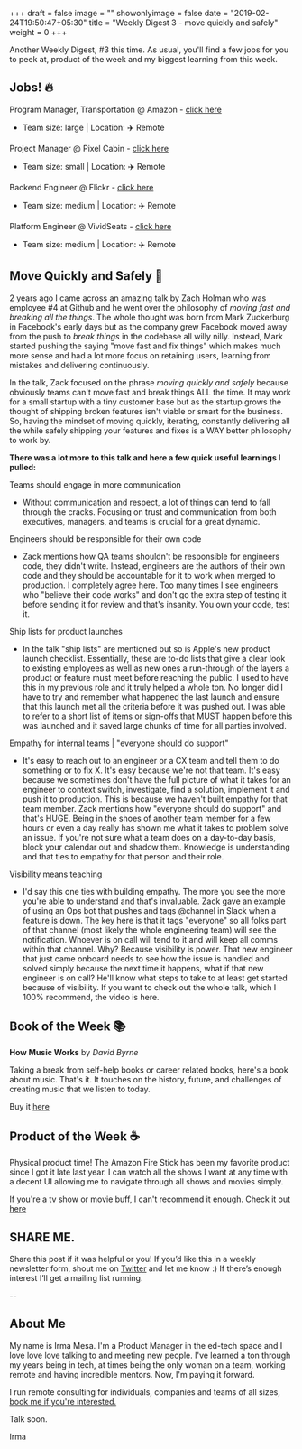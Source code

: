 +++
draft = false
image = ""
showonlyimage = false
date = "2019-02-24T19:50:47+05:30"
title = "Weekly Digest 3 - move quickly and safely"
weight = 0
+++

Another Weekly Digest, #3 this time. As usual, you'll find a few jobs for you to peek at, product of the week and my biggest learning from this week.

<!--more-->

## Jobs! 🔥

Program Manager, Transportation @ Amazon - [click here](https://www.amazon.jobs/en/jobs/796677/senior-program-manager-transportation)

- Team size: large | Location: ✈️ Remote

Project Manager @ Pixel Cabin - [click here](https://jobspresso.co/job/pixelcabin-anywhere-project-mgmt-project-manager/)

- Team size: small | Location: ✈️ Remote

Backend Engineer @ Flickr - [click here](https://jobs.smugmug.com/Job-Openings?1428744?gh_jid=1428744)

- Team size: medium | Location: ✈️ Remote

Platform Engineer @ VividSeats - [click here](https://www.vividseats.com/careers?listing=oj5S7fw7)

- Team size: medium | Location: ✈️ Remote

## Move Quickly and Safely 🚈

2 years ago I came across an amazing talk by Zach Holman who was employee #4 at Github and he went over the philosophy of _moving fast and breaking all the things_. The whole thought was born from Mark Zuckerburg in Facebook's early days but as the company grew Facebook moved away from the push to _break things_ in the codebase all willy nilly. Instead, Mark started pushing the saying "move fast and fix things" which makes much more sense and had a lot more focus on retaining users, learning from mistakes and delivering continuously.

In the talk, Zack focused on the phrase _moving quickly and safely_ because obviously teams can't move fast and break things ALL the time. It may work for a small startup with a tiny customer base but as the startup grows the thought of shipping broken features isn't viable or smart for the business. So, having the mindset of moving quickly, iterating, constantly delivering all the while safely shipping your features and fixes is a WAY better philosophy to work by.

**There was a lot more to this talk and here a few quick useful learnings I pulled:**

Teams should engage in more communication

- Without communication and respect, a lot of things can tend to fall through the cracks. Focusing on trust and
  communication from both executives, managers, and teams is crucial for a great dynamic.

Engineers should be responsible for their own code

- Zack mentions how QA teams shouldn't be responsible for engineers code, they didn't write. Instead, engineers are the authors of their own code and they should be accountable for it to work when merged to production. I completely agree here. Too many times I see engineers who "believe their code works" and don't go the extra step of testing it before sending it for review and that's insanity. You own your code, test it.

Ship lists for product launches

- In the talk "ship lists" are mentioned but so is Apple's new product launch checklist. Essentially, these are to-do lists that give a clear look to existing employees as well as new ones a run-through of the layers a product or feature must meet before reaching the public. I used to have this in my previous role and it truly helped a whole ton. No longer did I have to try and remember what happened the last launch and ensure that this launch met all the criteria before it was pushed out. I was able to refer to a short list of items or sign-offs that MUST happen before this was launched and it saved large chunks of time for all parties involved.

Empathy for internal teams | "everyone should do support"

- It's easy to reach out to an engineer or a CX team and tell them to do something or to fix X. It's easy because we're not that team. It's easy because we sometimes don't have the full picture of what it takes for an engineer to context switch, investigate, find a solution, implement it and push it to production. This is because we haven't built empathy for that team member. Zack mentions how "everyone should do support" and that's HUGE. Being in the shoes of another team member for a few hours or even a day really has shown me what it takes to problem solve an issue. If you're not sure what a team does on a day-to-day basis, block your calendar out and shadow them. Knowledge is understanding and that ties to empathy for that person and their role.

Visibility means teaching

- I'd say this one ties with building empathy. The more you see the more you're able to understand and that's invaluable. Zack gave an example of using an Ops bot that pushes and tags @channel in Slack when a feature is down. The key here is that it tags "everyone" so all folks part of that channel (most likely the whole engineering team) will see the notification. Whoever is on call will tend to it and will keep all comms within that channel. Why? Because visibility is power. That new engineer that just came onboard needs to see how the issue is handled and solved simply because the next time it happens, what if that new engineer is on call? He'll know what steps to take to at least get started because of visibility.
  If you want to check out the whole talk, which I 100% recommend, the video is here.

## Book of the Week 📚

**How Music Works** by _David Byrne_

Taking a break from self-help books or career related books, here's a book about music. That's it. It touches on the history, future, and challenges of creating music that we listen to today.

Buy it [here](https://amzn.to/2U5x6PV)

## Product of the Week ☕

Physical product time! The Amazon Fire Stick has been my favorite product since I got it late last year. I can watch all the shows I want at any time with a decent UI allowing me to navigate through all shows and movies simply.

If you're a tv show or movie buff, I can't recommend it enough. Check it out [here](https://amzn.to/2Xm2KdZ)

## SHARE ME.

Share this post if it was helpful or you! If you’d like this in a weekly newsletter form, shout me on [Twitter](https://twitter.com/_justirma) and let me know :) If there’s enough interest I’ll get a mailing list running.

--

## About Me

My name is Irma Mesa. I'm a Product Manager in the ed-tech space and I love love love talking to and meeting new people. I've learned a ton through my years being in tech, at times being the only woman on a team, working remote and having incredible mentors. Now, I'm paying it forward.

I run remote consulting for individuals, companies and teams of all sizes, [book me if you're interested.](/workwithme/)

Talk soon.

Irma
